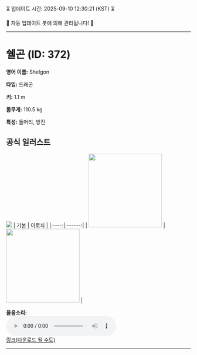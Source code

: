 
⏳ 업데이트 시간: 2025-09-10 12:30:21 (KST) ⏳

🤖 자동 업데이트 봇에 의해 관리됩니다! 🤖

---

# 쉘곤 (ID: 372)
**영어 이름:** Shelgon

**타입:** 드래곤

**키:** 1.1 m

**몸무게:** 110.5 kg

**특성:** 돌머리, 방진

## 공식 일러스트
![](https://raw.githubusercontent.com/PokeAPI/sprites/master/sprites/pokemon/other/official-artwork/372.png)
| 기본 | 이로치 |
|:----:|:------:|
| <img src="http://play.pokemonshowdown.com/sprites/ani/shelgon.gif" width="200"> | <img src="http://play.pokemonshowdown.com/sprites/ani-shiny/shelgon.gif" width="200"> |

**울음소리:**<br><audio controls src="https://raw.githubusercontent.com/PokeAPI/cries/main/cries/pokemon/latest/372.ogg"></audio><br> [링크(다운로드 될 수도)](https://raw.githubusercontent.com/PokeAPI/cries/main/cries/pokemon/latest/372.ogg)


---
